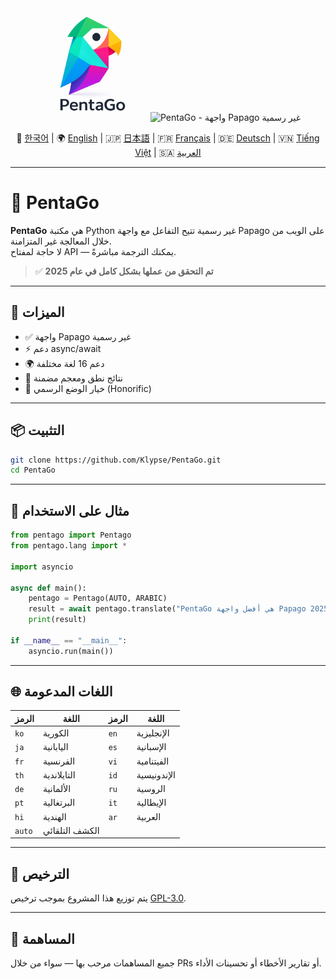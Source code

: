 <div align="center">

<img src="https://raw.githubusercontent.com/Klypse/PentaGo/main/assets/pentago-logo.png" width="180" alt="شعار PentaGo" />

<img src="https://readme-typing-svg.demolab.com?font=Orbitron&size=30&duration=3000&pause=1000&color=00FFFF&center=true&vCenter=true&width=800&lines=PentaGo+-+%D9%88%D8%A7%D8%AC%D9%87%D8%A9+%D8%A8%D8%B1%D9%85%D8%AC%D8%A9+%D8%AA%D8%B7%D8%A8%D9%8A%D9%82%D8%A7%D8%AA+Papago+%D8%BA%D9%8A%D8%B1+%D8%B1%D8%B3%D9%85%D9%8A%D8%A9+%D8%A8%D8%A7%D8%B3%D8%AA%D8%AE%D8%AF%D8%A7%D9%85+Async" alt="PentaGo - واجهة Papago غير رسمية" />

📘 [한국어](./README.md) | 🌍 [English](./README_en.md) | 🇯🇵 [日本語](./README_ja.md) | 🇫🇷 [Français](./README_fr.md) | 🇩🇪 [Deutsch](./README_de.md) | 🇻🇳 [Tiếng Việt](./README_vi.md) | 🇸🇦 [العربية](./README_ar.md)

</div>

---

# 🧠 PentaGo

**PentaGo** هي مكتبة Python غير رسمية تتيح التفاعل مع واجهة Papago على الويب من خلال المعالجة غير المتزامنة.  
لا حاجة لمفتاح API — يمكنك الترجمة مباشرةً.

> ✅ **تم التحقق من عملها بشكل كامل في عام 2025**

---

## 🚀 الميزات

- ✅ واجهة Papago غير رسمية
- ⚡ دعم async/await
- 🌍 دعم 16 لغة مختلفة
- 💬 نتائج نطق ومعجم مضمنة
- 🙇 خيار الوضع الرسمي (Honorific)

---

## 📦 التثبيت

```bash
git clone https://github.com/Klypse/PentaGo.git
cd PentaGo
```

---

## 🧪 مثال على الاستخدام

```python
from pentago import Pentago
from pentago.lang import *

import asyncio

async def main():
    pentago = Pentago(AUTO, ARABIC)
    result = await pentago.translate("PentaGo هي أفضل واجهة Papago غير رسمية في 2025.", honorific=True)
    print(result)

if __name__ == "__main__":
    asyncio.run(main())
```

---

## 🌐 اللغات المدعومة

| الرمز | اللغة         | الرمز | اللغة         |
|-------|----------------|-------|----------------|
| `ko`  | الكورية         | `en`  | الإنجليزية     |
| `ja`  | اليابانية       | `es`  | الإسبانية      |
| `fr`  | الفرنسية        | `vi`  | الفيتنامية     |
| `th`  | التايلاندية     | `id`  | الإندونيسية    |
| `de`  | الألمانية       | `ru`  | الروسية        |
| `pt`  | البرتغالية      | `it`  | الإيطالية      |
| `hi`  | الهندية         | `ar`  | العربية         |
| `auto` | الكشف التلقائي |       |                |

---

## 📄 الترخيص

يتم توزيع هذا المشروع بموجب ترخيص [GPL-3.0](LICENSE).

---

## 🤝 المساهمة

جميع المساهمات مرحب بها — سواء من خلال PRs أو تقارير الأخطاء أو تحسينات الأداء.
